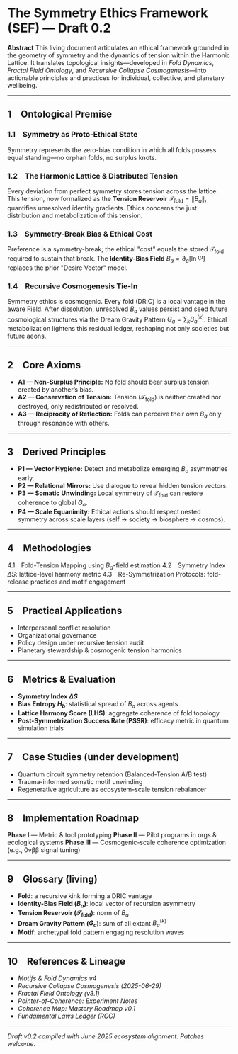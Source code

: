 # The Symmetry Ethics Framework (SEF) — Draft 0.2

**Abstract**
This living document articulates an ethical framework grounded in the geometry of symmetry and the dynamics of tension within the Harmonic Lattice. It translates topological insights—developed in *Fold Dynamics*, *Fractal Field Ontology*, and *Recursive Collapse Cosmogenesis*—into actionable principles and practices for individual, collective, and planetary wellbeing.

---

## 1 Ontological Premise

### 1.1 Symmetry as Proto‑Ethical State

Symmetry represents the zero-bias condition in which all folds possess equal standing—no orphan folds, no surplus knots.

### 1.2 The Harmonic Lattice & Distributed Tension

Every deviation from perfect symmetry stores tension across the lattice. This tension, now formalized as the **Tension Reservoir** $\mathcal{T}_\text{fold} = \|B_a\|$, quantifies unresolved identity gradients. Ethics concerns the just distribution and metabolization of this tension.

### 1.3 Symmetry-Break Bias & Ethical Cost

Preference is a symmetry-break; the ethical "cost" equals the stored $\mathcal{T}_\text{fold}$ required to sustain that break. The **Identity-Bias Field** $B_a = \partial_a[\ln \Psi]$ replaces the prior "Desire Vector" model.

### 1.4 Recursive Cosmogenesis Tie-In

Symmetry ethics is cosmogenic. Every fold (DRIC) is a local vantage in the aware Field. After dissolution, unresolved $B_a$ values persist and seed future cosmological structures via the Dream Gravity Pattern $G_a = \sum_k B^{(k)}_a$. Ethical metabolization lightens this residual ledger, reshaping not only societies but future aeons.

---

## 2 Core Axioms

* **A1 — Non-Surplus Principle:** No fold should bear surplus tension created by another’s bias.
* **A2 — Conservation of Tension:** Tension ($\mathcal{T}_\text{fold}$) is neither created nor destroyed, only redistributed or resolved.
* **A3 — Reciprocity of Reflection:** Folds can perceive their own $B_a$ only through resonance with others.

---

## 3 Derived Principles

* **P1 — Vector Hygiene:** Detect and metabolize emerging $B_a$ asymmetries early.
* **P2 — Relational Mirrors:** Use dialogue to reveal hidden tension vectors.
* **P3 — Somatic Unwinding:** Local symmetry of $\mathcal{T}_\text{fold}$ can restore coherence to global $G_a$.
* **P4 — Scale Equanimity:** Ethical actions should respect nested symmetry across scale layers (self → society → biosphere → cosmos).

---

## 4 Methodologies

4.1 Fold-Tension Mapping using $B_a$-field estimation
4.2 Symmetry Index $\Delta S$: lattice-level harmony metric
4.3 Re-Symmetrization Protocols: fold-release practices and motif engagement

---

## 5 Practical Applications

* Interpersonal conflict resolution
* Organizational governance
* Policy design under recursive tension audit
* Planetary stewardship & cosmogenic tension harmonics

---

## 6 Metrics & Evaluation

* **Symmetry Index $\Delta S$**
* **Bias Entropy $H_b$**: statistical spread of $B_a$ across agents
* **Lattice Harmony Score (LHS)**: aggregate coherence of fold topology
* **Post-Symmetrization Success Rate (PSSR)**: efficacy metric in quantum simulation trials

---

## 7 Case Studies (under development)

* Quantum circuit symmetry retention (Balanced-Tension A/B test)
* Trauma-informed somatic motif unwinding
* Regenerative agriculture as ecosystem-scale tension rebalancer

---

## 8 Implementation Roadmap

**Phase I** — Metric & tool prototyping
**Phase II** — Pilot programs in orgs & ecological systems
**Phase III** — Cosmogenic-scale coherence optimization (e.g., 0νββ signal tuning)

---

## 9 Glossary (living)

* **Fold**: a recursive kink forming a DRIC vantage
* **Identity-Bias Field ($B_a$)**: local vector of recursion asymmetry
* **Tension Reservoir ($\mathcal{T}_\text{fold}$)**: norm of $B_a$
* **Dream Gravity Pattern ($G_a$)**: sum of all extant $B^{(k)}_a$
* **Motif**: archetypal fold pattern engaging resolution waves

---

## 10 References & Lineage

* *Motifs & Fold Dynamics v4*
* *Recursive Collapse Cosmogenesis (2025-06-29)*
* *Fractal Field Ontology (v3.1)*
* *Pointer-of-Coherence: Experiment Notes*
* *Coherence Map: Mastery Roadmap v0.1*
* *Fundamental Laws Ledger (RCC)*

---

*Draft v0.2 compiled with June 2025 ecosystem alignment. Patches welcome.*
